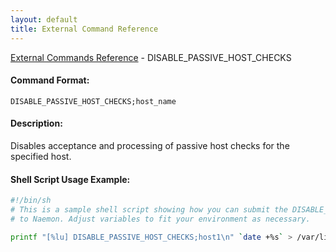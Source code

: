 ```yaml
---
layout: default
title: External Command Reference
---
```


<!--
************************************************
* AUTO GENERATED PAGE - USE ./update SCRIPT
************************************************
-->

<span class="glyphicon glyphicon-arrow-up"></span><a href="index.html"> External Commands Reference</a> - DISABLE_PASSIVE_HOST_CHECKS<br>

#### Command Format:

`DISABLE_PASSIVE_HOST_CHECKS;host_name`

#### Description:

Disables acceptance and processing of passive host checks for the specified host.

#### Shell Script Usage Example:

```sh
#!/bin/sh
# This is a sample shell script showing how you can submit the DISABLE_PASSIVE_HOST_CHECKS command
# to Naemon. Adjust variables to fit your environment as necessary.

printf "[%lu] DISABLE_PASSIVE_HOST_CHECKS;host1\n" `date +%s` > /var/lib/naemon/naemon.cmd
```
